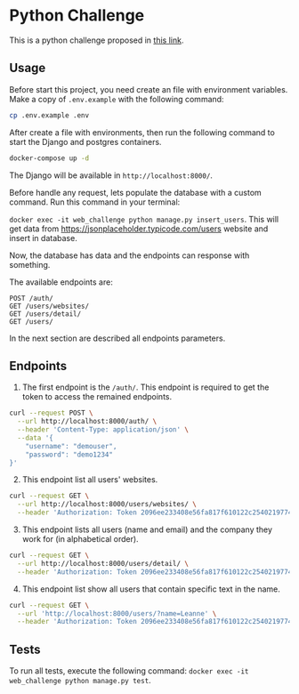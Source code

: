 # Python Challenge

This is a python challenge proposed in [this link](https://github.com/Luizfanunes/desafio-python).

## Usage

Before start this project, you need create an file with environment variables. Make a copy of ```.env.example``` with the following command:
```sh
cp .env.example .env
```

After create a file with environments, then run the following command to start the Django and postgres containers.
```sh
docker-compose up -d
```

The Django will be available in ```http://localhost:8000/```.

Before handle any request, lets populate the database with a custom command. Run this command in your terminal:

```docker exec -it web_challenge python manage.py insert_users```. This will get data from  https://jsonplaceholder.typicode.com/users website and insert in database.


Now, the database has data and the endpoints can response with something.

The available endpoints are:
```
POST /auth/
GET /users/websites/
GET /users/detail/
GET /users/
```

In the next section are described all endpoints parameters.


## Endpoints

1. The first endpoint is the ```/auth/```. This endpoint is required to get the token to access the remained endpoints.

```sh
curl --request POST \
  --url http://localhost:8000/auth/ \
  --header 'Content-Type: application/json' \
  --data '{
	"username": "demouser",
	"password": "demo1234"
}'
```

2. This endpoint list all users' websites.
```sh
curl --request GET \
  --url http://localhost:8000/users/websites/ \
  --header 'Authorization: Token 2096ee233408e56fa817f610122c25402197744e'
```

3. This endpoint lists all users (name and email) and the company they work for (in alphabetical order).

```sh
curl --request GET \
  --url http://localhost:8000/users/detail/ \
  --header 'Authorization: Token 2096ee233408e56fa817f610122c25402197744e'
```

4. This endpoint list show all users that contain specific text in the name.
```sh
curl --request GET \
  --url 'http://localhost:8000/users/?name=Leanne' \
  --header 'Authorization: Token 2096ee233408e56fa817f610122c25402197744e'
```

## Tests

To run all tests, execute the following command:
```docker exec -it web_challenge python manage.py test```.
